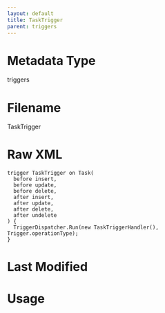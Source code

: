 ```yaml
---
layout: default
title: TaskTrigger
parent: triggers
---
```

# Metadata Type
triggers


# Filename 
TaskTrigger


# Raw XML
```
trigger TaskTrigger on Task(
  before insert,
  before update,
  before delete,
  after insert,
  after update,
  after delete,
  after undelete
) {
  TriggerDispatcher.Run(new TaskTriggerHandler(), Trigger.operationType);
}
```


# Last Modified


# Usage
